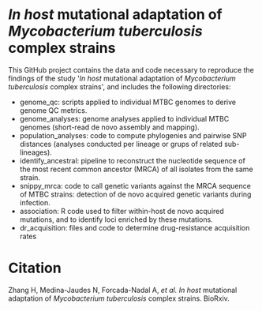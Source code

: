 # *In host* mutational adaptation of *Mycobacterium tuberculosis* complex strains

This GitHub project contains the data and code necessary to reproduce the findings of the study '*In host* mutational adaptation of *Mycobacterium tuberculosis* complex strains', and includes the following directories:
* genome_qc: scripts applied to individual MTBC genomes to derive genome QC metrics.
* genome_analyses: genome analyses applied to individual MTBC genomes (short-read de novo assembly and mapping).
* population_analyses: code to compute phylogenies and pairwise SNP distances (analyses conducted per lineage or grups of related sub-lineages).
* identify_ancestral: pipeline to reconstruct the nucleotide sequence of the most recent common ancestor (MRCA) of all isolates from the same strain.
* snippy_mrca: code to call genetic variants against the MRCA sequence of MTBC strains: detection of de novo acquired genetic variants during infection.
* association: R code used to filter within-host de novo acquired mutations, and to identify loci enriched by these mutations.
* dr_acquisition: files and code to determine drug-resistance acquisition rates


# Citation
Zhang H, Medina-Jaudes N, Forcada-Nadal A, *et al.* *In host* mutational adaptation of *Mycobacterium tuberculosis* complex strains. BioRxiv.
